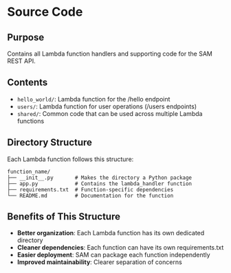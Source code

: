 # Source Code

## Purpose
Contains all Lambda function handlers and supporting code for the SAM REST API.

## Contents
- `hello_world/`: Lambda function for the /hello endpoint
- `users/`: Lambda function for user operations (/users endpoints)
- `shared/`: Common code that can be used across multiple Lambda functions

## Directory Structure
Each Lambda function follows this structure:
```
function_name/
├── __init__.py       # Makes the directory a Python package
├── app.py            # Contains the lambda_handler function
├── requirements.txt  # Function-specific dependencies
└── README.md         # Documentation for the function
```

## Benefits of This Structure
- **Better organization**: Each Lambda function has its own dedicated directory
- **Cleaner dependencies**: Each function can have its own requirements.txt
- **Easier deployment**: SAM can package each function independently
- **Improved maintainability**: Clearer separation of concerns